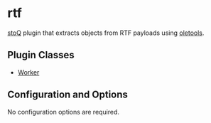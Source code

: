 # rtf

[stoQ](https://stoq-framework.readthedocs.io/en/v2/index.html) plugin that extracts objects from RTF payloads using [oletools](https://github.com/decalage2/oletools).

## Plugin Classes

- [Worker](https://stoq-framework.readthedocs.io/en/v2/dev/workers.html)

## Configuration and Options

No configuration options are required.
